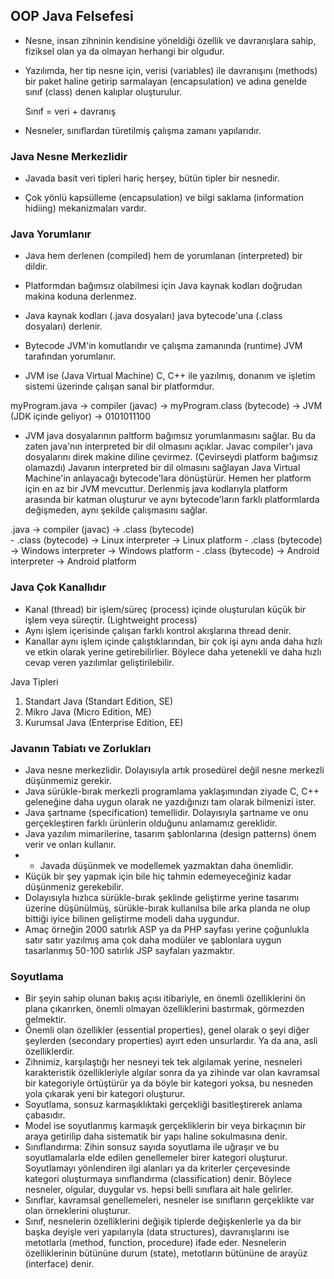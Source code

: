 ## OOP Java Felsefesi

- Nesne, insan zihninin kendisine yöneldiği özellik ve davranışlara sahip, fiziksel olan ya da olmayan herhangi bir olgudur.

- Yazılımda, her tip nesne için, verisi (variables) ile davranışını (methods) bir paket haline getirip sarmalayan (encapsulation) 
ve adına genelde sınıf (class) denen kalıplar oluşturulur. 

    Sınıf = veri + davranış

- Nesneler, sınıflardan türetilmiş çalışma zamanı yapılarıdır. 

### Java Nesne Merkezlidir

- Javada basit veri tipleri hariç herşey, bütün tipler bir nesnedir. 

- Çok yönlü kapsülleme (encapsulation) ve bilgi saklama (information hidiing) mekanizmaları vardır.

### Java Yorumlanır

- Java hem derlenen (compiled) hem de yorumlanan (interpreted) bir dildir.

- Platformdan bağımsız olabilmesi için Java kaynak kodları doğrudan makina koduna derlenmez.

- Java kaynak kodları (.java dosyaları) java bytecode'una (.class dosyaları) derlenir.

- Bytecode JVM'in komutlarıdır ve çalışma zamanında (runtime) JVM tarafından yorumlanır.

- JVM ise (Java Virtual Machine) C, C++ ile yazılmış, donanım ve işletim sistemi üzerinde çalışan sanal bir platformdur. 

myProgram.java -> compiler (javac) -> myProgram.class (bytecode) -> JVM (JDK içinde geliyor) -> 0101011100

- JVM java dosyalarının paltform bağımsız yorumlanmasını sağlar. Bu da zaten java'nın interpreted bir dil olmasını açıklar.
Javac compiler'ı java dosyalarını direk makine diline çevirmez. (Çevirseydi platform bağımsız olamazdı) Javanın interpreted
bir dil olmasını sağlayan Java Virtual Machine'in  anlayacağı bytecode'lara dönüştürür. Hemen her platform için en az bir JVM
mevcuttur. Derlenmiş java kodlarıyla platform arasında bir katman oluşturur ve aynı bytecode'ların farklı platformlarda değişmeden,
aynı şekilde çalışmasını sağlar.

.java  ->  compiler (javac)  ->  .class (bytecode)  
    - .class (bytecode) -> Linux interpreter    -> Linux platform
    - .class (bytecode) -> Windows interpreter  -> Windows platform
    - .class (bytecode) -> Android interpreter  -> Android platform


### Java Çok Kanallıdır

- Kanal (thread) bir işlem/süreç (process) içinde oluşturulan küçük bir işlem veya süreçtir. (Lightweight process)
- Aynı işlem içerisinde çalışan farklı kontrol akışlarına thread denir. 
- Kanallar aynı işlem içinde çalıştıklarından, bir çok işi aynı anda daha hızlı ve etkin olarak yerine getirebilirlier. Böylece daha yetenekli
ve daha hızlı cevap veren yazılımlar geliştirilebilir.

Java Tipleri
1. Standart Java (Standart Edition, SE)
2. Mikro Java (Micro Edition, ME)
3. Kurumsal Java (Enterprise Edition, EE)


### Javanın Tabiatı ve Zorlukları

- Java nesne merkezlidir. Dolayısıyla artık prosedürel değil nesne merkezli düşünmemiz gerekir. 
- Java sürükle-bırak merkezli programlama yaklaşımından ziyade C, C++ geleneğine daha uygun olarak ne yazdığınızı tam olarak bilmenizi ister.
- Java şartname (specification) temellidir. Dolayısıyla şartname ve onu gerçekleştiren farklı ürünlerin olduğunu anlamamız gereklidir. 
- Java yazılım mimarilerine, tasarım şablonlarına (design patterns) önem verir ve onları kullanır.
- * Javada düşünmek ve modellemek yazmaktan daha önemlidir.
- Küçük bir şey yapmak için bile hiç tahmin edemeyeceğiniz kadar düşünmeniz gerekebilir.
- Dolayısıyla hızlıca sürükle-bırak şeklinde geliştirme yerine tasarımı üzerine düşünülmüş, sürükle-bırak kullanılsa bile arka planda ne olup bittiği
iyice bilinen geliştirme modeli daha uygundur.
- Amaç örneğin 2000 satırlık ASP ya da PHP sayfası yerine çoğunlukla satır satır yazılmış ama çok daha modüler ve şablonlara uygun tasarlanmış
50-100 satırlık JSP sayfaları yazmaktır.

### Soyutlama

- Bir şeyin sahip olunan bakış açısı itibariyle, en önemli özelliklerini ön plana çıkarırken, önemli olmayan özelliklerini bastırmak, görmezden gelmektir.
- Önemli olan özellikler (essential properties), genel olarak o şeyi diğer şeylerden (secondary properties) ayırt eden unsurlardır. Ya da ana, asli özelliklerdir.
- Zihnimiz, karşılaştığı her nesneyi tek tek algılamak yerine, nesneleri karakteristik özellikleriyle algılar sonra da ya zihinde var olan kavramsal bir kategoriyle örtüştürür
ya da böyle bir kategori yoksa, bu nesneden yola çıkarak yeni bir kategori oluşturur.
- Soyutlama, sonsuz karmaşıklıktaki gerçekliği basitleştirerek anlama çabasıdır. 
- Model ise soyutlanmış karmaşık gerçekliklerin bir veya birkaçının bir araya getirilip daha sistematik bir yapı haline sokulmasına denir.
- Sınıflandırma: Zihin sonsuz sayıda soyutlama ile uğraşır ve bu soyutlamalarla elde edilen genellemeler birer kategori oluşturur. Soyutlamayı yönlendiren ilgi alanları ya da 
kriterler çerçevesinde kategori oluşturmaya sınıflandırma (classification) denir. Böylece nesneler, olgular, duygular vs. hepsi belli sınıflara ait hale gelirler.
- Sınıflar, kavramsal genellemeleri, nesneler ise sınıfların gerçeklikte var olan örneklerini oluşturur.
- Sınıf, nesnelerin özelliklerini değişik tiplerde değişkenlerle ya da bir başka deyişle veri yapılarıyla (data structures), davranışlarını ise metotlarla (method, function, procedure) ifade eder. Nesnelerin özelliklerinin bütününe durum (state), metotların bütününe de arayüz (interface) denir. 